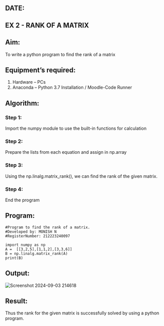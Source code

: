 ## DATE:
## EX 2 - RANK OF A MATRIX
## Aim:
To write a python program to find the rank of a matrix
## Equipment’s required:
1. 	Hardware – PCs
2. 	Anaconda – Python 3.7 Installation / Moodle-Code Runner
## Algorithm:
### Step 1: 
Import the numpy module to use the built-in functions for calculation
### Step 2: 
Prepare the lists from each equation and assign in np.array   
### Step 3: 
Using the np.linalg.matrix_rank(), we can find the rank of the given matrix.
### Step 4: 
End the program 
## Program:
```
#Program to find the rank of a matrix.
#Developed by: MONISH N
#RegisterNumber: 212223240097

import numpy as np
A =  [[3,2,5],[1,1,2],[3,3,6]]
B = np.linalg.matrix_rank(A)
print(B)
```
## Output:
![Screenshot 2024-09-03 214618](https://github.com/user-attachments/assets/e8d4c6f3-0f5d-410b-8389-7e6a7fe3bcb0)

## Result:
Thus the rank for the given matrix is successfully solved by using a python program.
